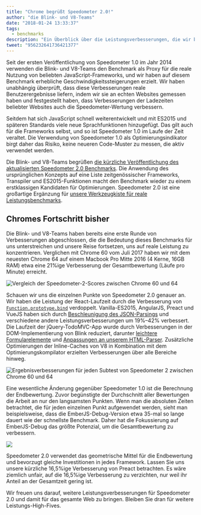 ```yaml
---
title: "Chrome begrüßt Speedometer 2.0!"
author: "die Blink- und V8-Teams"
date: "2018-01-24 13:33:37"
tags: 
  - benchmarks
description: "Ein Überblick über die Leistungsverbesserungen, die wir bisher in Blink und V8 basierend auf Speedometer 2.0 erzielt haben."
tweet: "956232641736421377"
---
```

Seit der ersten Veröffentlichung von Speedometer 1.0 im Jahr 2014 verwenden die Blink- und V8-Teams den Benchmark als Proxy für die reale Nutzung von beliebten JavaScript-Frameworks, und wir haben auf diesem Benchmark erhebliche Geschwindigkeitssteigerungen erzielt. Wir haben unabhängig überprüft, dass diese Verbesserungen reale Benutzerergebnisse liefern, indem wir sie an echten Websites gemessen haben und festgestellt haben, dass Verbesserungen der Ladezeiten beliebter Websites auch die Speedometer-Wertung verbessern.

<!--truncate-->
Seitdem hat sich JavaScript schnell weiterentwickelt und mit ES2015 und späteren Standards viele neue Sprachfunktionen hinzugefügt. Das gilt auch für die Frameworks selbst, und so ist Speedometer 1.0 im Laufe der Zeit veraltet. Die Verwendung von Speedometer 1.0 als Optimierungsindikator birgt daher das Risiko, keine neueren Code-Muster zu messen, die aktiv verwendet werden.

Die Blink- und V8-Teams begrüßen [die kürzliche Veröffentlichung des aktualisierten Speedometer 2.0 Benchmarks](https://webkit.org/blog/8063/speedometer-2-0-a-benchmark-for-modern-web-app-responsiveness/). Die Anwendung des ursprünglichen Konzepts auf eine Liste zeitgenössischer Frameworks, Transpiler und ES2015-Funktionen macht den Benchmark wieder zu einem erstklassigen Kandidaten für Optimierungen. Speedometer 2.0 ist eine großartige Ergänzung für [unsere Werkzeugkiste für reale Leistungsbenchmarks](/blog/real-world-performance).

## Chromes Fortschritt bisher

Die Blink- und V8-Teams haben bereits eine erste Runde von Verbesserungen abgeschlossen, die die Bedeutung dieses Benchmarks für uns unterstreichen und unsere Reise fortsetzen, uns auf reale Leistung zu konzentrieren. Verglichen mit Chrome 60 vom Juli 2017 haben wir mit dem neuesten Chrome 64 auf einem Macbook Pro Mitte 2016 (4 Kerne, 16GB RAM) etwa eine 21%ige Verbesserung der Gesamtbewertung (Läufe pro Minute) erreicht.

![Vergleich der Speedometer-2-Scores zwischen Chrome 60 und 64](/_img/speedometer-2/scores.png)

Schauen wir uns die einzelnen Punkte von Speedometer 2.0 genauer an. Wir haben die Leistung der React-Laufzeit durch die Verbesserung von [`Function.prototype.bind`](https://chromium.googlesource.com/v8/v8/+/808dc8cff3f6530a627ade106cbd814d16a10a18) verdoppelt. Vanilla-ES2015, AngularJS, Preact und VueJS haben sich durch [Beschleunigung des JSON-Parsings](https://chromium-review.googlesource.com/c/v8/v8/+/700494) und verschiedene andere Leistungsverbesserungen um 19%–42% verbessert. Die Laufzeit der jQuery-TodoMVC-App wurde durch Verbesserungen in der DOM-Implementierung von Blink reduziert, darunter [leichtere Formularelemente](https://chromium.googlesource.com/chromium/src/+/f610be969095d0af8569924e7d7780b5a6a890cd) und [Anpassungen an unserem HTML-Parser](https://chromium.googlesource.com/chromium/src/+/6dd09a38aaae9c15adf5aad966f761f180bf1cef). Zusätzliche Optimierungen der Inline-Caches von V8 in Kombination mit dem Optimierungskompilator erzielten Verbesserungen über alle Bereiche hinweg.

![Ergebnisverbesserungen für jeden Subtest von Speedometer 2 zwischen Chrome 60 und 64](/_img/speedometer-2/improvements.png)

Eine wesentliche Änderung gegenüber Speedometer 1.0 ist die Berechnung der Endbewertung. Zuvor begünstigte der Durchschnitt aller Bewertungen die Arbeit an nur den langsamsten Punkten. Wenn man die absoluten Zeiten betrachtet, die für jeden einzelnen Punkt aufgewendet werden, sieht man beispielsweise, dass die EmberJS-Debug-Version etwa 35-mal so lange dauert wie der schnellste Benchmark. Daher hat die Fokussierung auf EmberJS-Debug das größte Potenzial, um die Gesamtbewertung zu verbessern.

![](/_img/speedometer-2/time.png)

Speedometer 2.0 verwendet das geometrische Mittel für die Endbewertung und bevorzugt gleiche Investitionen in jedes Framework. Lassen Sie uns unsere kürzliche 16,5%ige Verbesserung von Preact betrachten. Es wäre ziemlich unfair, auf die 16,5%ige Verbesserung zu verzichten, nur weil ihr Anteil an der Gesamtzeit gering ist.

Wir freuen uns darauf, weitere Leistungsverbesserungen für Speedometer 2.0 und damit für das gesamte Web zu bringen. Bleiben Sie dran für weitere Leistungs-High-Fives.
